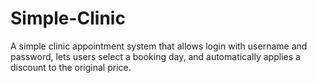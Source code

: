 # Simple-Clinic
A simple clinic appointment system that allows login with username and password, lets users select a booking day, and automatically applies a discount to the original price.
